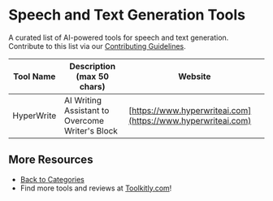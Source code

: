 # Speech and Text Generation Tools

A curated list of AI-powered tools for speech and text generation. Contribute to this list via our [Contributing Guidelines](../CONTRIBUTING.md).

| Tool Name | Description (max 50 chars) | Website |
|-----------|----------------------------|---------|
| HyperWrite | AI Writing Assistant to Overcome Writer's Block | [https://www.hyperwriteai.com](https://www.hyperwriteai.com) |

## More Resources
- [Back to Categories](https://github.com/ToolkitlyAI/awesome-ai-tools/blob/master/README.md)
- Find more tools and reviews at [Toolkitly.com](https://toolkitly.com)!
